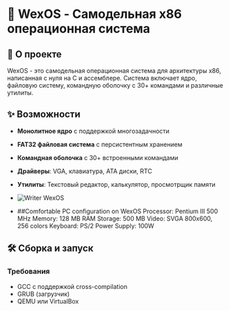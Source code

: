 # 🚀 WexOS - Самодельная x86 операционная система

## 📖 О проекте

WexOS - это самодельная операционная система для архитектуры x86, написанная с нуля на C и ассемблере. Система включает ядро, файловую систему, командную оболочку с 30+ командами и различные утилиты.

## ✨ Возможности

- **Монолитное ядро** с поддержкой многозадачности
- **FAT32 файловая система** с персистентным хранением
- **Командная оболочка** с 30+ встроенными командами
- **Драйверы**: VGA, клавиатура, ATA диски, RTC
- **Утилиты**: Текстовый редактор, калькулятор, просмотрщик памяти
- ![Writer WexOS](screen/1.png)

- ##Comfortable PC configuration on WexOS
 Processor: Pentium III 500 MHz
 Memory: 128 MB RAM
 Storage: 500 MB
 Video: SVGA 800x600, 256 colors
 Keyboard: PS/2
 Power Supply: 100W

## 🛠️ Сборка и запуск

### Требования
- GCC с поддержкой cross-compilation
- GRUB (загрузчик)
- QEMU или VirtualBox



